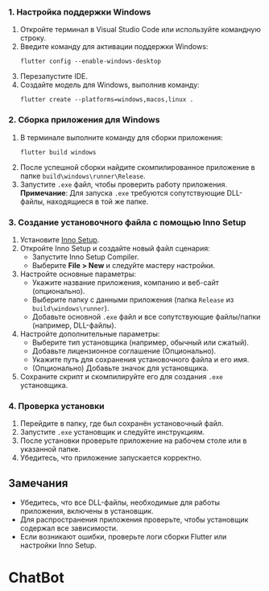 
### 1. Настройка поддержки Windows
1. Откройте терминал в Visual Studio Code или используйте командную строку.
2. Введите команду для активации поддержки Windows:
   ```
   flutter config --enable-windows-desktop
   ```
3. Перезапустите IDE.
4. Создайте модель для Windows, выполнив команду:
   ```
   flutter create --platforms=windows,macos,linux .
   ```

### 2. Сборка приложения для Windows
1. В терминале выполните команду для сборки приложения:
   ```
   flutter build windows
   ```
2. После успешной сборки найдите скомпилированное приложение в папке `build\windows\runner\Release`.
3. Запустите `.exe` файл, чтобы проверить работу приложения.  
   **Примечание**: Для запуска `.exe` требуются сопутствующие DLL-файлы, находящиеся в той же папке.

### 3. Создание установочного файла с помощью Inno Setup
1. Установите [Inno Setup](https://jrsoftware.org/isinfo.php).
2. Откройте Inno Setup и создайте новый файл сценария:
   - Запустите Inno Setup Compiler.
   - Выберите **File > New** и следуйте мастеру настройки.
3. Настройте основные параметры:
   - Укажите название приложения, компанию и веб-сайт (опционально).
   - Выберите папку с данными приложения (папка `Release` из `build\windows\runner`).
   - Добавьте основной `.exe` файл и все сопутствующие файлы/папки (например, DLL-файлы).
4. Настройте дополнительные параметры:
   - Выберите тип установщика (например, обычный или сжатый).
   - Добавьте лицензионное соглашение (Опционально).
   - Укажите путь для сохранения установочного файла и его имя.
   - (Опционально) Добавьте значок для установщика.
5. Сохраните скрипт и скомпилируйте его для создания `.exe` установщика.

### 4. Проверка установки
1. Перейдите в папку, где был сохранён установочный файл.
2. Запустите `.exe` установщик и следуйте инструкциям.
3. После установки проверьте приложение на рабочем столе или в указанной папке.
4. Убедитесь, что приложение запускается корректно.

## Замечания
- Убедитесь, что все DLL-файлы, необходимые для работы приложения, включены в установщик.
- Для распространения приложения проверьте, чтобы установщик содержал все зависимости.
- Если возникают ошибки, проверьте логи сборки Flutter или настройки Inno Setup.
# ChatBot
